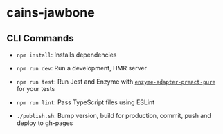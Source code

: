 # cains-jawbone

## CLI Commands

- `npm install`: Installs dependencies

- `npm run dev`: Run a development, HMR server

- `npm run test`: Run Jest and Enzyme with
  [`enzyme-adapter-preact-pure`](https://github.com/preactjs/enzyme-adapter-preact-pure) for
  your tests

- `npm run lint`: Pass TypeScript files using ESLint

- `./publish.sh`: Bump version, build for production, commit, push and deploy to gh-pages
